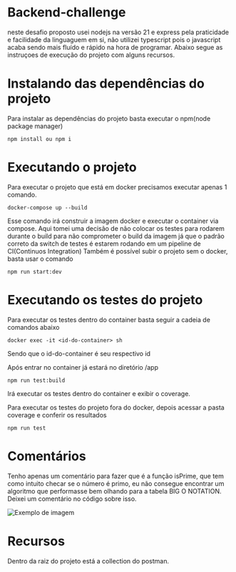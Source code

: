 # Backend-challenge

neste desafio proposto usei nodejs na versão 21 e express pela praticidade e facilidade da linguaguem em si, não utilizei typescript pois o javascript acaba sendo mais fluído e rápido na hora de programar.
Abaixo segue as instruçoes de execução do projeto com alguns recursos.

# Instalando das dependências do projeto
Para instalar as dependências do projeto basta executar o npm(node package manager)

```
npm install ou npm i
```


# Executando o projeto
Para executar o projeto que está em docker precisamos executar apenas 1 comando.

```
docker-compose up --build
```

Esse comando irá construir a imagem docker e executar o container via compose.
Aqui tomei uma decisão de não colocar os testes para rodarem durante o build para não comprometer o build da imagem já que o padrão correto da switch de testes é estarem rodando em um pipeline de CI(Continuos Integration)
Também é possível subir o projeto sem o docker, basta usar o comando

```
npm run start:dev
```

# Executando os testes do projeto
Para executar os testes dentro do container basta seguir a cadeia de comandos abaixo

```
docker exec -it <id-do-container> sh
```

Sendo que o id-do-container é seu respectivo id

Após entrar no container já estará no diretório /app

```
npm run test:build
```
Irá executar os testes dentro do container e exibir o coverage.


Para executar os testes do projeto fora do docker, depois acessar a pasta coverage e conferir os resultados

```
npm run test
```

# Comentários
Tenho apenas um comentário para fazer que é a função isPrime, que tem como intuito checar se o número é primo, eu não consegue encontrar um algoritmo que performasse bem olhando para a tabela BIG O NOTATION. 
Deixei um comentário no código sobre isso.

![Exemplo de imagem](https://miro.medium.com/max/1200/1*j8fUQjaUlmrQEN_udU0_TQ.jpeg)

# Recursos
Dentro da raiz do projeto está a collection do postman.
